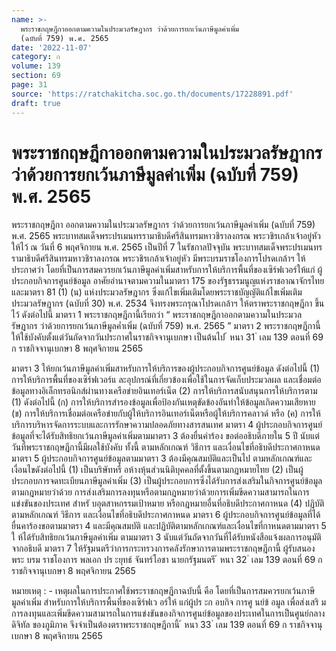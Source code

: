 ```yaml
---
name: >-
  พระราชกฤษฎีกาออกตามความในประมวลรัษฎากร ว่าด้วยการยกเว้นภาษีมูลค่าเพิ่ม
  (ฉบับที่ 759) พ.ศ. 2565
date: '2022-11-07'
category: ก
volume: 139
section: 69
page: 31
source: 'https://ratchakitcha.soc.go.th/documents/17228891.pdf'
draft: true
---
```


# พระราชกฤษฎีกาออกตามความในประมวลรัษฎากร ว่าด้วยการยกเว้นภาษีมูลค่าเพิ่ม (ฉบับที่ 759) พ.ศ. 2565

พระราชกฤษฎีกา ออกตามความในประมวลรัษฎากร ว่าด้วยการยกเว้นภาษีมูลค่าเพิ่ม (ฉบับที่ 759) พ.ศ. 2565 พระบาทสมเด็จพระปรเมนทรรามาธิบดีศรีสินทรมหาวชิราลงกรณ พระวชิรเกล้าเจ้าอยู่หัว ให้ไว้ ณ วันที่ 6 พฤศจิกายน พ.ศ. 2565 เป็นปีที่ 7 ในรัชกาลปัจจุบัน พระบาทสมเด็จพระปรเมนทรรามาธิบดีศรีสินทรมหาวชิราลงกรณ พระวชิรเกล้าเจ้าอยู่หัว มีพระบรมราชโองการโปรดเกล้าฯ ให้ประกาศว่า โดยที่เป็นการสมควรยกเว้นภาษีมูลค่าเพิ่มสาหรับการให้บริการพื้นที่ของเซิร์ฟเวอร์ให้แก่ ผู้ประกอบกิจการศูนย์ข้อมูล อาศัยอำนาจตามความในมาตรา 175 ของรัฐธรรมนูญแห่งราชอาณาจักรไทย และมาตรา 81 (1) (น) แห่งประมวลรัษฎากร ซึ่งแก้ไขเพิ่มเติมโดยพระราชบัญญัติแก้ไขเพิ่มเติม ประมวลรัษฎากร (ฉบับที่ 30) พ.ศ. 2534 จึงทรงพระกรุณาโปรดเกล้าฯ ให้ตราพระราชกฤษฎีกา ขึ้นไว้ ดังต่อไปนี้ มาตรา 1 พระราชกฤษฎีกานี้เรียกว่า “ พระราชกฤษฎีกาออกตามความในประมวล รัษฎากร ว่าด้วยการยกเว้นภาษีมูลค่ำเพิ่ม (ฉบับที่ 759) พ.ศ. 2565 ” มาตรา 2 พระราชกฤษฎีกานี้ให้ใช้บังคับตั้งแต่วันถัดจากวันประกาศในราชกิจจานุเบกษา เป็นต้นไป ้ หนา 31 ่ เลม 139 ตอนที่ 69 ก ราชกิจจานุเบกษา 8 พฤศจิกายน 2565

มาตรา 3 ให้ยกเว้นภาษีมูลค่าเพิ่มสาหรับการให้บริการของผู้ประกอบกิจการศูนย์ข้อมูล ดังต่อไปนี้ (1) การให้บริการพื้นที่ของเซิร์ฟเวอร์แ ละอุปกรณ์ที่เกี่ยวข้องเพื่อใช้ในการจัดเก็บประมวลผล และเชื่อมต่อข้อมูลทางอิเล็กทรอนิกส์ผ่านทางเครือข่ายอินเทอร์เน็ต (2) การให้บริการสนับสนุนการให้บริการตาม (1) ดังต่อไปนี้ (ก) การให้บริการสำรองข้อมูลเพื่อป้องกันเหตุขัดข้องอันทำให้ข้อมูลเกิดความเสียหาย (ข) การให้บริการเชื่อมต่อเครือข่ายกับผู้ให้บริการอินเทอร์เน็ตหรือผู้ให้บริการคลาวด์ หรือ (ค) การให้บริการบริหารจัดการระบบและการรักษาความปลอดภัยทางสารสนเทศ มาตรา 4 ผู้ประกอบกิจการศูนย์ข้อมูลที่จะได้รับสิทธิยกเว้นภาษีมูลค่าเพิ่มตามมาตรา 3 ต้องยื่นคำร้อง ขอต่ออธิบดีภายใน 5 ปี นับแต่วันที่พระราชกฤษฎีกานี้มีผลใช้บังคับ ทั้งนี้ ตามหลักเกณฑ์ วิธีการ และเงื่อนไขที่อธิบดีประกาศกาหนด มาตรา 5 ผู้ประกอบกิจการศูนย์ข้อมูลตามมาตรา 3 ต้องมีคุณสมบัติและเป็นไป ตามหลักเกณฑ์และเงื่อนไขดังต่อไปนี้ (1) เป็นบริษัทหรื อห้างหุ้นส่วนนิติบุคคลที่ตั้งขึ้นตามกฎหมายไทย (2) เป็นผู้ประกอบการจดทะเบียนภาษีมูลค่าเพิ่ม (3) เป็นผู้ประกอบการซึ่งได้รับการส่งเสริมในกิจการศูนย์ข้อมูลตามกฎหมายว่าด้วย การส่งเสริมการลงทุนหรือตามกฎหมายว่าด้วยการเพิ่มขีดความสามารถในการแข่งขันของประเทศ สำหรั บอุตสาหกรรมเป้าหมาย หรือกฎหมายอื่นที่อธิบดีประกาศกาหนด (4) ปฏิบัติตามหลักเกณฑ์ วิธีการ และเงื่อนไขที่อธิบดีประกาศกาหนด มาตรา 6 ผู้ประกอบกิจการศูนย์ข้อมูลที่ได้ยื่นคาร้องขอตามมาตรา 4 และมีคุณสมบัติ และปฏิบัติตามหลักเกณฑ์และเงื่อนไขที่กาหนดตามมาตรา 5 ใ ห้ได้รับสิทธิยกเว้นภาษีมูลค่าเพิ่ม ตามมาตรา 3 นับแต่วันถัดจากวันที่ได้รับหนังสือแจ้งผลการอนุมัติจากอธิบดี มาตรา 7 ให้รัฐมนตรีว่าการกระทรวงการคลังรักษาการตามพระราชกฤษฎีกานี้ ผู้รับสนองพระ บรม ราชโองการ พลเอก ปร ะยุทธ์ จันทร์โอชา นายกรัฐมนตรี ้ หนา 32 ่ เลม 139 ตอนที่ 69 ก ราชกิจจานุเบกษา 8 พฤศจิกายน 2565

หมายเหตุ : - เหตุผลในการประกาศใช้พระราชกฤษฎีกาฉบับนี้ คือ โดยที่เป็นการสมควรยกเว้นภาษีมูลค่าเพิ่ม สำหรับการให้บริการพื้นที่ของเซิร์ฟเว อร์ให้ แก่ผู้ปร ะก อบกิจ การศู นย์ข้ อมูล เพื่อส่งเสริ ม การลงทุนและเพิ่มขีดความสามารถในการแข่งขันของกิจการศูนย์ข้อมูลของประเทศในการเป็นศูนย์กลางดิจิทัล ของภูมิภาค จึงจำเป็นต้องตราพระราชกฤษฎีกานี้ ้ หนา 33 ่ เลม 139 ตอนที่ 69 ก ราชกิจจานุเบกษา 8 พฤศจิกายน 2565
